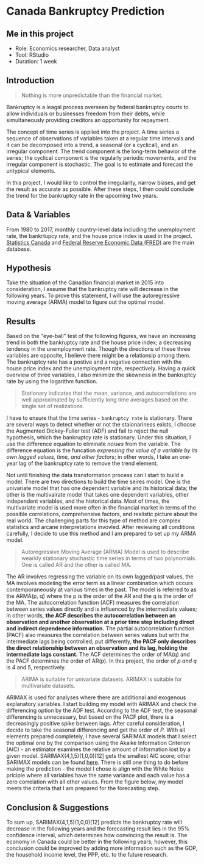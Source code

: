 # Canada Bankruptcy Prediction

## Me in this project
* Role: Economics researcher, Data analyst
* Tool: RStudio
* Duration: 1 week

## Introduction
> Nothing is more unpredictable than the financial market.

Bankruptcy is a leagal process overseen by federal bankruptcy courts to allow individuals or businesses freedom from their debts, while simultaneously providing creditors an opportunity for repayment.

The concept of time series is applied into the project. A time series a sequence of observations of variables taken at a regular time intervals and it can be decomposed into a trend, a seasonal (or a cyclical), and an irregular component. The trend component is the long-term behavior of the series; the cyclical component is the regularly periodic movements, and the irregular component is stochastic. The goal is to estimate and forecast the untypical elements. 

In this project, I would like to control the irregularity, narrow biases, and get the result as accurate as possible. After these steps, I then could conclude the trend for the bankruptcy rate in the upcoming two years.

## Data & Variables
From 1980 to 2017, monthly country-level data including the unemployment rate, the bankrtupcy rate, and the house price index is used in the project. [Statistics Canada](https://www.statcan.gc.ca/eng/start) and [Federal Reserve Economic Data (FRED)](https://fred.stlouisfed.org/) are the main database.

## Hypothesis
Take the situation of the Canadian financial market in 2015 into consideration, I assume that the bankruptcy rate will decrease in the following years. To prove this statement, I will use the autoregressive moving average (ARMA) model to figure out the optimal model.

## Results
Based on the "eye-ball" test of the following figures, we have an increasing trend in both the bankruptcy rate and the house price index; a decreasing tendency in the unemployment rate. Though the directions of these three variables are opposite, I believe there might be a relationsip among them. The bankruptcy rate has a postive and a negative connection with the house price index and the unemployment rate, respectively. Having a quick overview of three variables, I also minimize the skewness in the bankruptcy rate by using the logarithm function.

> Stationary indicates that the mean, variance, and autocorrelations are well approximated by sufficiently long time averages based on the single set of realizations.

I have to ensure that the time series - `bankruptcy rate` is stationary. There are several ways to detect whether or not the staionariness exists, I choose the Augmented Dickey-Fuller test (ADF) and fail to reject the null hypothesis, which the bankruptcy rate is stationary. Under this situation, I use the difference equation to eliminate *noises* from the variable. The difference equation is the funcation *expressing the value of a variable by its own lagged values, time, and other factors*; in other words, I take an one-year lag of the bankruptcy rate to remove the trend element.

Not until finishing the data transformation process can I start to build a model. There are two directions to build the time seires model. One is the univariate model that has one dependent variable and its historical data; the other is the multivairate model that takes one dependent variables, other independent variables, and the historical data. Most of times, the multivariate model is used more often in the financial market in terms of the possible correlations, comprehensive factors, and realistic picture about the real world. The challenging parts for this type of method are complex statistics and arcane interpretations invovled. After reviewing all conditions carefully, I decide to use this method and I am prepared to set up my ARMA model.

> Autoregressive Moving Average (ARMA) Model is used to describe wearkly stationary stochastic time series in terms of two polynomials. One is called AR and the other is called MA.

The AR involves regressing the variable on its own lagged/past values, the MA involves modeling the error term as a linear combination which occurs contemporaneously at various times in the past. The model is referred to as the ARMA(p, q) where the p is the order of the AR and the q is the order of the MA. The autocorrelation function (ACF) measures the correlation between series values directly and is influenced by the intermediate values; in other words, __the ACF describes the autocorrelation between an observation and another observation at a prior time step including direct and indirect dependence information.__ The partial autocorrelation function (PACF) also measures the correlation between series values but with the intermediate lags being controlled; put differently, __the PACF only describes the direct relationship between an observation and its lag, holding the intermediate lags constant.__ The ACF determines the order of MA(q) and the PACF determines the order of AR(p). In this project, the order of *p and q* is 4 and 5, respectively.

> ARIMA is suitable for univariate datasets. ARIMAX is suitable for multivariate datasets.

ARIMAX is used for analyses where there are additional and exogenous explanatory variables. I start building my model with ARIMAX and check the differencing option by the ADF test. According to the ADF test, the seasonal differencing is unnecessary, but based on the PACF plot, there is a decreasingly positive spike between lags. After careful consideration, I decide to take the seasonal differencing and get the order of *P.* With all elements prepared completely, I have several SARIMAX models that I select the optimal one by the comparison using the Akaike Information Criterion (AIC) - an estimator examines the relative amount of information lost by a given model. SARIMAX(4,1,5)(1,0,0)[12] gets the smallest AIC score; other SARIMAX models can be found [here]("..."). There is still one thing to do before making the prediction - the model I chose is align with the White Noise priciple where all variables have the same variance and each value has a zero correlation with all other values. From the figure below, my model meets the criteria that I am prepared for the forecasting step.

## Conclusion & Suggestions
To sum up, SARIMAX(4,1,5)(1,0,0)[12] predicts the bankruptcy rate will decrease in the following years and the forecasting result lies in the 95% confidence interval, which determines how convincing the result is. The economy in Canada could be better in the following years; however, this conclusion could be improved by adding more information such as the GDP, the household income level, the PPP, etc. to the future research.
